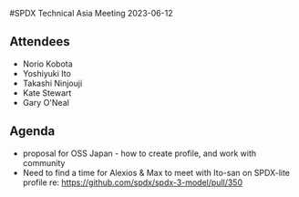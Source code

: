 #SPDX Technical Asia Meeting 2023-06-12

## Attendees
* Norio Kobota
* Yoshiyuki Ito
* Takashi Ninjouji
* Kate Stewart
* Gary O'Neal

## Agenda
- proposal for OSS Japan - how to create profile, and work with community
- Need to find a time for Alexios & Max to meet with Ito-san on SPDX-lite profile re: https://github.com/spdx/spdx-3-model/pull/350
